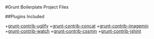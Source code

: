 #Grunt Boilerplate Project Files

##Plugins Included

+[grunt-contrib-uglify](https://www.npmjs.org/package/grunt-contrib-uglify)
+[grunt-contrib-concat](https://www.npmjs.org/package/grunt-contrib-concat)
+[grunt-contrib-imagemin](https://www.npmjs.org/package/grunt-contrib-imagemin)
+[grunt-contrib-watch](https://www.npmjs.org/package/grunt-contrib-watch)
+[grunt-contrib-cssmin](https://www.npmjs.org/package/grunt-contrib-cssmin)
+[grunt-contrib-jshint](https://www.npmjs.org/package/grunt-contrib-jshint)